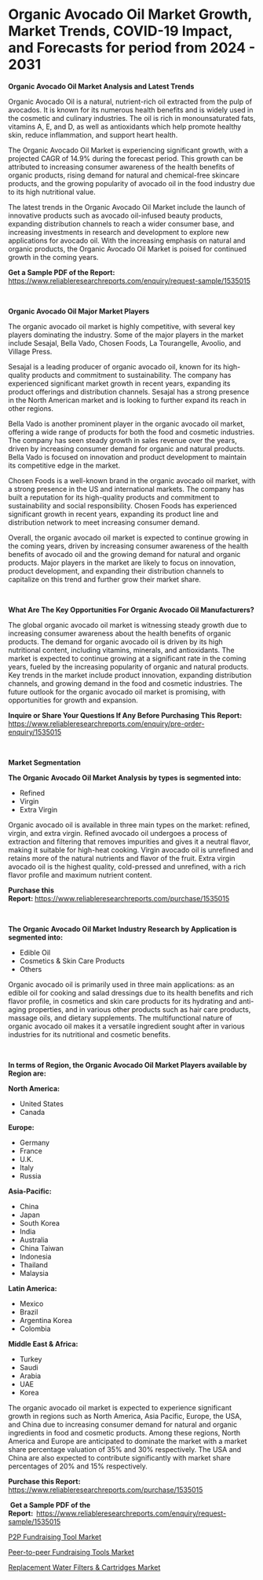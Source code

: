 <p><h1>Organic Avocado Oil Market Growth, Market Trends, COVID-19 Impact, and Forecasts for period from 2024 - 2031</h1></p><p><strong>Organic Avocado Oil Market Analysis and Latest Trends</strong></p>
<p><p>Organic Avocado Oil is a natural, nutrient-rich oil extracted from the pulp of avocados. It is known for its numerous health benefits and is widely used in the cosmetic and culinary industries. The oil is rich in monounsaturated fats, vitamins A, E, and D, as well as antioxidants which help promote healthy skin, reduce inflammation, and support heart health.</p><p>The Organic Avocado Oil Market is experiencing significant growth, with a projected CAGR of 14.9% during the forecast period. This growth can be attributed to increasing consumer awareness of the health benefits of organic products, rising demand for natural and chemical-free skincare products, and the growing popularity of avocado oil in the food industry due to its high nutritional value.</p><p>The latest trends in the Organic Avocado Oil Market include the launch of innovative products such as avocado oil-infused beauty products, expanding distribution channels to reach a wider consumer base, and increasing investments in research and development to explore new applications for avocado oil. With the increasing emphasis on natural and organic products, the Organic Avocado Oil Market is poised for continued growth in the coming years.</p></p>
<p><strong>Get a Sample PDF of the Report:&nbsp;</strong> <a href="https://www.reliableresearchreports.com/enquiry/request-sample/1535015">https://www.reliableresearchreports.com/enquiry/request-sample/1535015</a></p>
<p>&nbsp;</p>
<p><strong>Organic Avocado Oil Major Market Players</strong></p>
<p><p>The organic avocado oil market is highly competitive, with several key players dominating the industry. Some of the major players in the market include Sesajal, Bella Vado, Chosen Foods, La Tourangelle, Avoolio, and Village Press.</p><p>Sesajal is a leading producer of organic avocado oil, known for its high-quality products and commitment to sustainability. The company has experienced significant market growth in recent years, expanding its product offerings and distribution channels. Sesajal has a strong presence in the North American market and is looking to further expand its reach in other regions.</p><p>Bella Vado is another prominent player in the organic avocado oil market, offering a wide range of products for both the food and cosmetic industries. The company has seen steady growth in sales revenue over the years, driven by increasing consumer demand for organic and natural products. Bella Vado is focused on innovation and product development to maintain its competitive edge in the market.</p><p>Chosen Foods is a well-known brand in the organic avocado oil market, with a strong presence in the US and international markets. The company has built a reputation for its high-quality products and commitment to sustainability and social responsibility. Chosen Foods has experienced significant growth in recent years, expanding its product line and distribution network to meet increasing consumer demand.</p><p>Overall, the organic avocado oil market is expected to continue growing in the coming years, driven by increasing consumer awareness of the health benefits of avocado oil and the growing demand for natural and organic products. Major players in the market are likely to focus on innovation, product development, and expanding their distribution channels to capitalize on this trend and further grow their market share.</p></p>
<p>&nbsp;</p>
<p><strong>What Are The Key Opportunities For Organic Avocado Oil Manufacturers?</strong></p>
<p><p>The global organic avocado oil market is witnessing steady growth due to increasing consumer awareness about the health benefits of organic products. The demand for organic avocado oil is driven by its high nutritional content, including vitamins, minerals, and antioxidants. The market is expected to continue growing at a significant rate in the coming years, fueled by the increasing popularity of organic and natural products. Key trends in the market include product innovation, expanding distribution channels, and growing demand in the food and cosmetic industries. The future outlook for the organic avocado oil market is promising, with opportunities for growth and expansion.</p></p>
<p><strong>Inquire or Share Your Questions If Any Before Purchasing This Report:</strong> <a href="https://www.reliableresearchreports.com/enquiry/pre-order-enquiry/1535015">https://www.reliableresearchreports.com/enquiry/pre-order-enquiry/1535015</a></p>
<p>&nbsp;</p>
<p><strong>Market Segmentation</strong></p>
<p><strong>The Organic Avocado Oil Market Analysis by types is segmented into:</strong></p>
<p><ul><li>Refined</li><li>Virgin</li><li>Extra Virgin</li></ul></p>
<p><p>Organic avocado oil is available in three main types on the market: refined, virgin, and extra virgin. Refined avocado oil undergoes a process of extraction and filtering that removes impurities and gives it a neutral flavor, making it suitable for high-heat cooking. Virgin avocado oil is unrefined and retains more of the natural nutrients and flavor of the fruit. Extra virgin avocado oil is the highest quality, cold-pressed and unrefined, with a rich flavor profile and maximum nutrient content.</p></p>
<p><strong>Purchase this Report:&nbsp;</strong><a href="https://www.reliableresearchreports.com/purchase/1535015">https://www.reliableresearchreports.com/purchase/1535015</a></p>
<p>&nbsp;</p>
<p><strong>The Organic Avocado Oil Market Industry Research by Application is segmented into:</strong></p>
<p><ul><li>Edible Oil</li><li>Cosmetics & Skin Care Products</li><li>Others</li></ul></p>
<p><p>Organic avocado oil is primarily used in three main applications: as an edible oil for cooking and salad dressings due to its health benefits and rich flavor profile, in cosmetics and skin care products for its hydrating and anti-aging properties, and in various other products such as hair care products, massage oils, and dietary supplements. The multifunctional nature of organic avocado oil makes it a versatile ingredient sought after in various industries for its nutritional and cosmetic benefits.</p></p>
<p>&nbsp;</p>
<p><strong>In terms of Region, the Organic Avocado Oil Market Players available by Region are:</strong></p>
<p>
    <p> <strong> North America: </strong>
        <ul>
            <li>United States</li>
            <li>Canada</li>
        </ul>
        </p> 
    <p> <strong> Europe: </strong>
        <ul>
            <li>Germany</li>
            <li>France</li>
            <li>U.K.</li>
            <li>Italy</li>
            <li>Russia</li>
        </ul>
        </p> 
    <p> <strong> Asia-Pacific: </strong>
        <ul>
            <li>China</li>
            <li>Japan</li>
            <li>South Korea</li>
            <li>India</li>
            <li>Australia</li>
            <li>China Taiwan</li>
            <li>Indonesia</li>
            <li>Thailand</li>
            <li>Malaysia</li>
        </ul>
        </p> 
    <p> <strong> Latin America: </strong>
        <ul>
            <li>Mexico</li>
            <li>Brazil</li>
            <li>Argentina Korea</li>
            <li>Colombia</li>
        </ul>
        </p> 
    <p> <strong> Middle East & Africa: </strong>
        <ul>
            <li>Turkey</li>
            <li>Saudi</li>
            <li>Arabia</li>
            <li>UAE</li>
            <li>Korea</li>
        </ul>
    </p>
    </p>
<p><p>The organic avocado oil market is expected to experience significant growth in regions such as North America, Asia Pacific, Europe, the USA, and China due to increasing consumer demand for natural and organic ingredients in food and cosmetic products. Among these regions, North America and Europe are anticipated to dominate the market with a market share percentage valuation of 35% and 30% respectively. The USA and China are also expected to contribute significantly with market share percentages of 20% and 15% respectively.</p></p>
<p><strong>Purchase this Report: </strong><a href="https://www.reliableresearchreports.com/purchase/1535015">https://www.reliableresearchreports.com/purchase/1535015</a></p>
<p>&nbsp;<strong>Get a Sample PDF of the Report:&nbsp;&nbsp;</strong><a href="https://www.reliableresearchreports.com/enquiry/request-sample/1535015">https://www.reliableresearchreports.com/enquiry/request-sample/1535015</a></p>
<p><strong></strong></p>
<p><p><a href="https://view.publitas.com/reportprime-1/p2p-fundraising-tool-market-size-furnishes-valuable-information-encompassing-market-share-market-trends-and-projections-spanning-from-2023-to-2030/">P2P Fundraising Tool Market</a></p><p><a href="https://view.publitas.com/reportprime-1/peer-to-peer-fundraising-tools-market-size-furnishes-valuable-information-encompassing-market-share-market-trends-and-projections-spanning-from-2023-to-2030/">Peer-to-peer Fundraising Tools Market</a></p><p><a href="https://github.com/kathiaseamanalvaradovlprc2h/Market-Research-Report-List-1/blob/main/replacement-water-filters-cartridges-market.md">Replacement Water Filters & Cartridges Market</a></p></p>
